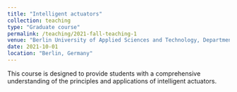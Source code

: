 ```yaml
---
title: "Intelligent actuators"
collection: teaching
type: "Graduate course"
permalink: /teaching/2021-fall-teaching-1
venue: "Berlin University of Applied Sciences and Technology, Department of Electrical Engineering"
date: 2021-10-01
location: "Berlin, Germany"
---
```


This course is designed to provide students with a comprehensive understanding of the principles and applications of intelligent actuators. 
